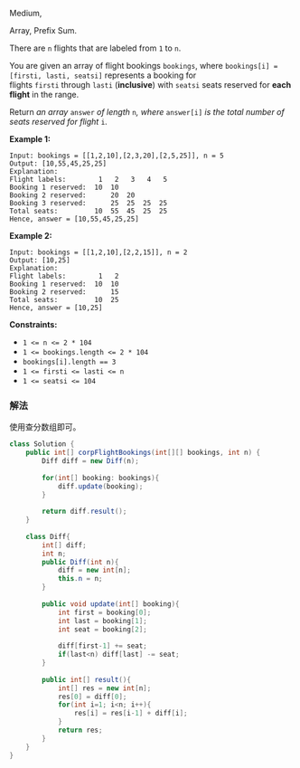 Medium,

Array, Prefix Sum.

There are `n` flights that are labeled from `1` to `n`.

You are given an array of flight bookings `bookings`, where `bookings[i] = [firsti, lasti, seatsi]` represents a booking for flights `firsti` through `lasti` (**inclusive**) with `seatsi` seats reserved for **each flight** in the range.

Return *an array* `answer` *of length* `n`*, where* `answer[i]` *is the total number of seats reserved for flight* `i`.

**Example 1:**

```
Input: bookings = [[1,2,10],[2,3,20],[2,5,25]], n = 5
Output: [10,55,45,25,25]
Explanation:
Flight labels:        1   2   3   4   5
Booking 1 reserved:  10  10
Booking 2 reserved:      20  20
Booking 3 reserved:      25  25  25  25
Total seats:         10  55  45  25  25
Hence, answer = [10,55,45,25,25]

```

**Example 2:**

```
Input: bookings = [[1,2,10],[2,2,15]], n = 2
Output: [10,25]
Explanation:
Flight labels:        1   2
Booking 1 reserved:  10  10
Booking 2 reserved:      15
Total seats:         10  25
Hence, answer = [10,25]

```

**Constraints:**

- `1 <= n <= 2 * 104`
- `1 <= bookings.length <= 2 * 104`
- `bookings[i].length == 3`
- `1 <= firsti <= lasti <= n`
- `1 <= seatsi <= 104`

### 解法

使用查分数组即可。

```java
class Solution {
    public int[] corpFlightBookings(int[][] bookings, int n) {
        Diff diff = new Diff(n);
        
        for(int[] booking: bookings){
            diff.update(booking);
        }
        
        return diff.result();
    }
    
    class Diff{
        int[] diff;
        int n;
        public Diff(int n){
            diff = new int[n];
            this.n = n;
        }
        
        public void update(int[] booking){
            int first = booking[0];
            int last = booking[1];
            int seat = booking[2];
            
            diff[first-1] += seat;
            if(last<n) diff[last] -= seat;
        }
        
        public int[] result(){
            int[] res = new int[n];
            res[0] = diff[0];
            for(int i=1; i<n; i++){
                res[i] = res[i-1] + diff[i];
            }
            return res;
        }
    }
}
```